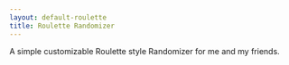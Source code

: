 ```yaml
---
layout: default-roulette
title: Roulette Randomizer
---
```


A simple customizable Roulette style Randomizer for me and my friends.
